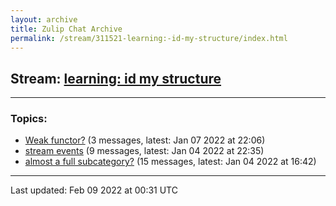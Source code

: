```yaml
---
layout: archive
title: Zulip Chat Archive
permalink: /stream/311521-learning:-id-my-structure/index.html
---
```


## Stream: [learning: id my structure](https://mattecapu.github.io/ct-zulip-archive/stream/311521-learning:-id-my-structure/index.html)
---

### Topics:

* [Weak functor?](topic/Weak.20functor.3F.html) (3 messages, latest: Jan 07 2022 at 22:06)
* [stream events](topic/stream.20events.html) (9 messages, latest: Jan 04 2022 at 22:35)
* [almost a full subcategory?](topic/almost.20a.20full.20subcategory.3F.html) (15 messages, latest: Jan 04 2022 at 16:42)

<hr><p>Last updated: Feb 09 2022 at 00:31 UTC</p>